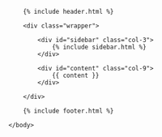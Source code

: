 <!DOCTYPE html>
<html>
	<head>
		<script src="https://use.typekit.net/yoq1nsx.js"></script>
		<script>try{Typekit.load({ async: true });}catch(e){}</script>
		<link rel="stylesheet" href="{{ site.github.url }}/assets/css/main.css">
	</head>
	<body>

		{% include header.html %}

		<div class="wrapper">

			<div id="sidebar" class="col-3">
				{% include sidebar.html %}
			</div>

			<div id="content" class="col-9">
				{{ content }}
			</div>

		</div>

		{% include footer.html %}

	</body>
</html>
